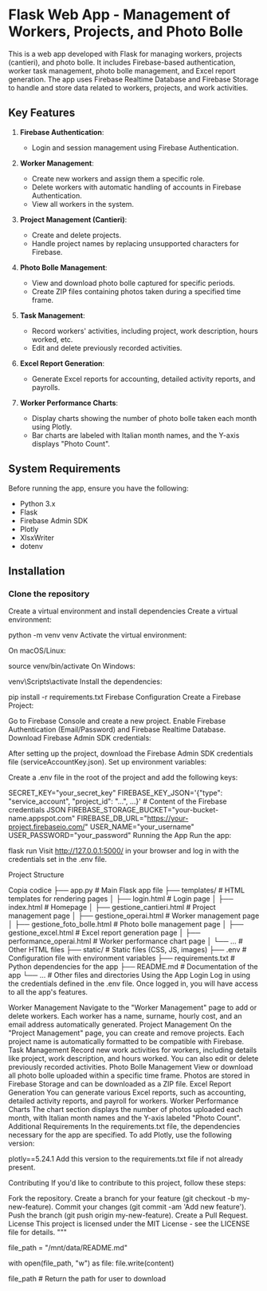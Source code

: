 # Flask Web App - Management of Workers, Projects, and Photo Bolle

This is a web app developed with Flask for managing workers, projects (cantieri), and photo bolle. It includes Firebase-based authentication, worker task management, photo bolle management, and Excel report generation. The app uses Firebase Realtime Database and Firebase Storage to handle and store data related to workers, projects, and work activities.

## Key Features

1. **Firebase Authentication**: 
   - Login and session management using Firebase Authentication.
   
2. **Worker Management**:
   - Create new workers and assign them a specific role.
   - Delete workers with automatic handling of accounts in Firebase Authentication.
   - View all workers in the system.

3. **Project Management (Cantieri)**:
   - Create and delete projects.
   - Handle project names by replacing unsupported characters for Firebase.

4. **Photo Bolle Management**:
   - View and download photo bolle captured for specific periods.
   - Create ZIP files containing photos taken during a specified time frame.

5. **Task Management**:
   - Record workers' activities, including project, work description, hours worked, etc.
   - Edit and delete previously recorded activities.

6. **Excel Report Generation**:
   - Generate Excel reports for accounting, detailed activity reports, and payrolls.

7. **Worker Performance Charts**:
   - Display charts showing the number of photo bolle taken each month using Plotly.
   - Bar charts are labeled with Italian month names, and the Y-axis displays "Photo Count".

## System Requirements

Before running the app, ensure you have the following:

- Python 3.x
- Flask
- Firebase Admin SDK
- Plotly
- XlsxWriter
- dotenv

## Installation

### Clone the repository


Create a virtual environment and install dependencies
Create a virtual environment:

python -m venv venv
Activate the virtual environment:

On macOS/Linux:

source venv/bin/activate
On Windows:

venv\Scripts\activate
Install the dependencies:


pip install -r requirements.txt
Firebase Configuration
Create a Firebase Project:

Go to Firebase Console and create a new project.
Enable Firebase Authentication (Email/Password) and Firebase Realtime Database.
Download Firebase Admin SDK credentials:

After setting up the project, download the Firebase Admin SDK credentials file (serviceAccountKey.json).
Set up environment variables:

Create a .env file in the root of the project and add the following keys:

SECRET_KEY="your_secret_key"
FIREBASE_KEY_JSON='{"type": "service_account", "project_id": "...", ...}'  # Content of the Firebase credentials JSON
FIREBASE_STORAGE_BUCKET="your-bucket-name.appspot.com"
FIREBASE_DB_URL="https://your-project.firebaseio.com/"
USER_NAME="your_username"
USER_PASSWORD="your_password"
Running the App
Run the app:

flask run
Visit http://127.0.0.1:5000/ in your browser and log in with the credentials set in the .env file.

Project Structure

Copia codice
├── app.py                         # Main Flask app file
├── templates/                     # HTML templates for rendering pages
│   ├── login.html                 # Login page
│   ├── index.html                 # Homepage
│   ├── gestione_cantieri.html     # Project management page
│   ├── gestione_operai.html       # Worker management page
│   ├── gestione_foto_bolle.html   # Photo bolle management page
│   ├── gestione_excel.html        # Excel report generation page
│   ├── performance_operai.html    # Worker performance chart page
│   └── ...                        # Other HTML files
├── static/                        # Static files (CSS, JS, images)
├── .env                           # Configuration file with environment variables
├── requirements.txt               # Python dependencies for the app
├── README.md                      # Documentation of the app
└── ...                            # Other files and directories
Using the App
Login
Log in using the credentials defined in the .env file. Once logged in, you will have access to all the app's features.

Worker Management
Navigate to the "Worker Management" page to add or delete workers.
Each worker has a name, surname, hourly cost, and an email address automatically generated.
Project Management
On the "Project Management" page, you can create and remove projects.
Each project name is automatically formatted to be compatible with Firebase.
Task Management
Record new work activities for workers, including details like project, work description, and hours worked.
You can also edit or delete previously recorded activities.
Photo Bolle Management
View or download all photo bolle uploaded within a specific time frame.
Photos are stored in Firebase Storage and can be downloaded as a ZIP file.
Excel Report Generation
You can generate various Excel reports, such as accounting, detailed activity reports, and payroll for workers.
Worker Performance Charts
The chart section displays the number of photos uploaded each month, with Italian month names and the Y-axis labeled "Photo Count".
Additional Requirements
In the requirements.txt file, the dependencies necessary for the app are specified. To add Plotly, use the following version:

plotly==5.24.1
Add this version to the requirements.txt file if not already present.

Contributing
If you'd like to contribute to this project, follow these steps:

Fork the repository.
Create a branch for your feature (git checkout -b my-new-feature).
Commit your changes (git commit -am 'Add new feature').
Push the branch (git push origin my-new-feature).
Create a Pull Request.
License
This project is licensed under the MIT License - see the LICENSE file for details. """

file_path = "/mnt/data/README.md"

with open(file_path, "w") as file: file.write(content)

file_path # Return the path for user to download
